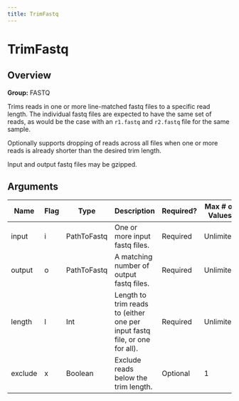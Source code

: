 ```yaml
---
title: TrimFastq
---
```


# TrimFastq

## Overview
**Group:** FASTQ

Trims reads in one or more line-matched fastq files to a specific read length. The
individual fastq files are expected to have the same set of reads, as would be the
case with an `r1.fastq` and `r2.fastq` file for the same sample.

Optionally supports dropping of reads across all files when one or more reads
is already shorter than the desired trim length.

Input and output fastq files may be gzipped.

## Arguments

|Name|Flag|Type|Description|Required?|Max # of Values|Default Value(s)|
|----|----|----|-----------|---------|---------------|----------------|
|input|i|PathToFastq|One or more input fastq files.|Required|Unlimited||
|output|o|PathToFastq|A matching number of output fastq files.|Required|Unlimited||
|length|l|Int|Length to trim reads to (either one per input fastq file, or one for all).|Required|Unlimited||
|exclude|x|Boolean|Exclude reads below the trim length.|Optional|1|false|

